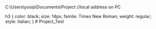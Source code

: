 C:\Users\yosip\Documents\Project   //local address on PC

h3 {
	color: black;
	size: 14px;
	famile: Times New Roman;
	weight: regular;
	style: italian;
}
	# Project_Test
